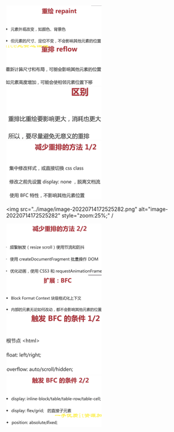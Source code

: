 <img src="../image/image-20220714172233398.png" alt="image-20220714172233398" style="zoom:25%;" />

<img src="../image/image-20220714172325124.png" alt="image-20220714172325124" style="zoom:25%;" />

<img src="../image/image-20220714172342887.png" alt="image-20220714172342887" style="zoom:25%;" />

<img src="../image/image-20220714172437571.png" alt="image-20220714172437571" style="zoom:25%;" />

<img src="../image/image-20220714172525282.png" alt="image-20220714172525282" style="zoom:25%;" /

<img src="../image/image-20220714172555958.png" alt="image-20220714172555958" style="zoom:25%;" />

<img src="../image/image-20220714172650000.png" alt="image-20220714172650000" style="zoom:25%;" />

<img src="../image/image-20220714172816525.png" alt="image-20220714172816525" style="zoom:25%;" />

<img src="../image/image-20220714172843099.png" alt="image-20220714172843099" style="zoom:25%;" />